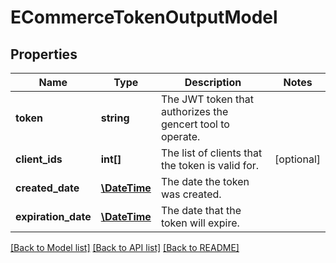 # ECommerceTokenOutputModel

## Properties
Name | Type | Description | Notes
------------ | ------------- | ------------- | -------------
**token** | **string** | The JWT token that authorizes the gencert tool to operate. | 
**client_ids** | **int[]** | The list of clients that the token is valid for. | [optional] 
**created_date** | [**\DateTime**](\DateTime.md) | The date the token was created. | 
**expiration_date** | [**\DateTime**](\DateTime.md) | The date that the token will expire. | 

[[Back to Model list]](../README.md#documentation-for-models) [[Back to API list]](../README.md#documentation-for-api-endpoints) [[Back to README]](../README.md)


